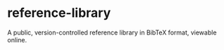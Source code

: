 # reference-library
A public, version-controlled reference library in BibTeX format, viewable online.
